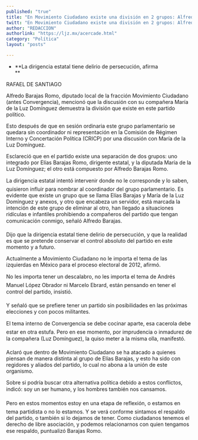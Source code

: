 ```yaml
---
published: "true"
title: "En Movimiento Ciudadano existe una división en 2 grupos: Alfredo Barajas"
twitt: "En Movimiento Ciudadano existe una división en 2 grupos: Alfredo Barajas"
author: "REDACCION"
authorlink: "https://ljz.mx/acercade.html"
category: "Política"
layout: "posts"

---
```


*   **La dirigencia estatal tiene delirio de persecución, afirma    
    **


  RAFAEL DE SANTIAGO



  Alfredo Barajas Romo, diputado local de la fracción Movimiento Ciudadano (antes Convergencia), mencionó que la discusión con su compañera María de la Luz Domínguez demuestra la división que existe en este partido político.



  Esto después de que en sesión ordinaria este grupo parlamentario se quedara sin coordinador ni representación en la Comisión de Régimen Interno y Concertación Política (CRICP) por una discusión con María de la Luz Domínguez.



  Esclareció que en el partido existe una separación de dos grupos: uno integrado por Elías Barajas Romo, dirigente estatal, y la diputada María de la Luz Domínguez; el otro está compuesto por Alfredo Barajas Romo.



  La dirigencia estatal intentó intervenir donde no le corresponde y lo saben, quisieron influir para nombrar al coordinador del grupo parlamentario. Es evidente que existe un grupo que se llama Elías Barajas y María de la Luz Domínguez y anexos, y otro que encabeza un servidor, está marcada la intención de este grupo de eliminar al otro, han llegado a situaciones ridículas e infantiles prohibiendo a compañeros del partido que tengan comunicación conmigo, señaló Alfredo Barajas.



  Dijo que la dirigencia estatal tiene delirio de persecución, y que la realidad es que se pretende conservar el control absoluto del partido en este momento y a futuro.



  Actualmente a Movimiento Ciudadano no le importa el tema de las izquierdas en México para el proceso electoral de 2012, afirmó.



  No les importa tener un descalabro, no les importa el tema de Andrés Manuel López Obrador ni Marcelo Ebrard, están pensando en tener el control del partido, insistió.



  Y señaló que se prefiere tener un partido sin posibilidades en las próximas elecciones y con pocos militantes.



  El tema interno de Convergencia se debe cocinar aparte, esa cacerola debe estar en otra estufa. Pero en ese momento, por imprudencia o inmadurez de la compañera (Luz Domínguez), la quiso meter a la misma olla, manifestó.



  Aclaró que dentro de Movimiento Ciudadano se ha atacado a quienes piensan de manera distinta al grupo de Elías Barajas, y esto ha sido con regidores y aliados del partido, lo cual no abona a la unión de este organismo.



  Sobre si podría buscar otra alternativa política debido a estos conflictos, indicó: soy un ser humano, y los hombres también nos cansamos.



  Pero en estos momentos estoy en una etapa de reflexión, o estamos en tema partidista o no lo estamos. Y se verá conforme sintamos el respaldo del partido, o también si lo dejamos de tener. Como ciudadanos tenemos el derecho de libre asociación, y podemos relacionarnos con quien tengamos ese respaldo, puntualizó Barajas Romo.

